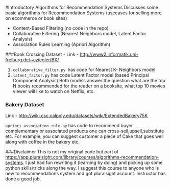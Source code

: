 #Introductory Algorithms for Recommendation Systems
Discusses some basic algorithms for Recommendation Systems (usecases for selling more on ecommerce or book sites)
- Content-Based Filtering (no code in the repo)
- Collaborative Filtering (Nearest Neighbors model, Latent Factor Analysis)
- Association Rules Learning (Apriori Algorithm)

###Book Crossing Dataset - 
Link - http://www2.informatik.uni-freiburg.de/~cziegler/BX/

1. `collaborative_filter.py `has code for Nearest K- Neighbors model
2. `latent_factor.py` has code Latent Factor model (based Principal Component Analysis)
Both models answer the question what are the top N books recommended for the reader on a booksite, 
what top 10 movies viewer will like to watch on Netflix, etc.

### Bakery Dataset
Link - http://wiki.csc.calpoly.edu/datasets/wiki/ExtendedBakery75K

`apriori_association_rule.py` has code to recommend buyer complementary or associated products one 
can cross-sell,upsell,substitute etc. 
For example, you can suggest customer a piece of Cake that goes well along with coffee in the bakery etc.

###Disclaimer 
This is not my original code but part of https://app.pluralsight.com/library/courses/algorithms-recommendation-systems.
I just had fun rewriting it (learning by doing) and picking up some python skills/tricks along the way. I suggest this course to anyone who is new to recommendations system and got pluralsight account. 
Instructor has done a good job.


